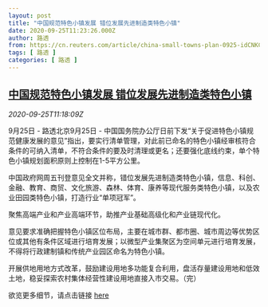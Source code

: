 ```yaml
---
layout: post
title: "中国规范特色小镇发展 错位发展先进制造类特色小镇"
date: 2020-09-25T11:23:26.000Z
author: 路透
from: https://cn.reuters.com/article/china-small-towns-plan-0925-idCNKCS26G1P4
tags: [ 路透 ]
categories: [ 路透 ]
---
```

<!--1601033006000-->
[中国规范特色小镇发展 错位发展先进制造类特色小镇](https://cn.reuters.com/article/china-small-towns-plan-0925-idCNKCS26G1P4)
------

<div>
<div><i>2020-09-25T11:18:09Z</i></div><p>9月25日 - 路透北京9月25日 - 中国国务院办公厅日前下发“关于促进特色小镇规范健康发展的意见”指出，要实行清单管理，对此前已命名的特色小镇经审核符合条件的可纳入清单，不符合条件的要及时清理或更名；还要强化底线约束，单个特色小镇规划面积原则上控制在1-5平方公里。</p><p>中国政府网周五刊登意见全文并称，错位发展先进制造类特色小镇，信息、科创、金融、教育、商贸、文化旅游、森林、体育、康养等现代服务类特色小镇，以及农业田园类特色小镇，打造行业“单项冠军”。</p><p>聚焦高端产业和产业高端环节，助推产业基础高级化和产业链现代化。</p><p>意见要求准确把握特色小镇区位布局，主要在城市群、都市圈、城市周边等优势区位或其他有条件区域进行培育发展；以微型产业集聚区为空间单元进行培育发展，不得将行政建制镇和传统产业园区命名为特色小镇。</p><p>开展供地用地方式改革，鼓励建设用地多功能复合利用，盘活存量建设用地和低效土地，稳妥探索农村集体经营性建设用地直接入市交易。（完）</p><p>欲览更多细节，请点击链接 <a href="http://www.gov.cn/zhengce/content/2020-09/25/content_5547095.htm">here</a></p>
</div>
